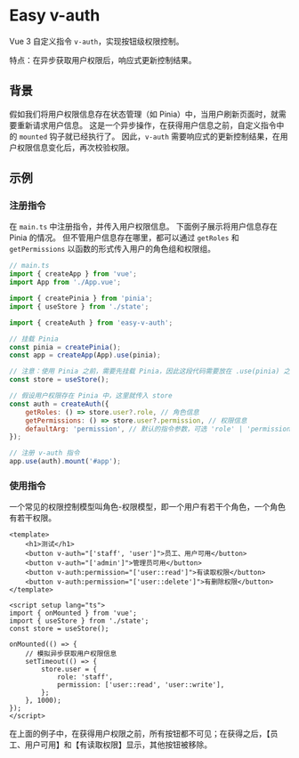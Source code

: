 # Easy v-auth

Vue 3 自定义指令 `v-auth`，实现按钮级权限控制。

特点：在异步获取用户权限后，响应式更新控制结果。

## 背景

假如我们将用户权限信息存在状态管理（如 Pinia）中，当用户刷新页面时，就需要重新请求用户信息。
这是一个异步操作，在获得用户信息之前，自定义指令中的 `mounted` 钩子就已经执行了。
因此，`v-auth` 需要响应式的更新控制结果，在用户权限信息变化后，再次校验权限。

## 示例

### 注册指令

在 `main.ts` 中注册指令，并传入用户权限信息。
下面例子展示将用户信息存在 Pinia 的情况。
但不管用户信息存在哪里，都可以通过 `getRoles` 和 `getPermissions` 以函数的形式传入用户的角色组和权限组。

```js
// main.ts
import { createApp } from 'vue';
import App from './App.vue';

import { createPinia } from 'pinia';
import { useStore } from './state';

import { createAuth } from 'easy-v-auth';

// 挂载 Pinia
const pinia = createPinia();
const app = createApp(App).use(pinia);

// 注意：使用 Pinia 之前，需要先挂载 Pinia，因此这段代码需要放在 .use(pinia) 之后
const store = useStore();

// 假设用户权限存在 Pinia 中，这里就传入 store
const auth = createAuth({
	getRoles: () => store.user?.role, // 角色信息
	getPermissions: () => store.user?.permission, // 权限信息
    defaultArg: 'permission', // 默认的指令参数，可选 'role' | 'permission'
});

// 注册 v-auth 指令
app.use(auth).mount('#app');
```

### 使用指令

一个常见的权限控制模型叫角色-权限模型，即一个用户有若干个角色，一个角色有若干权限。

```vue
<template>
	<h1>测试</h1>
	<button v-auth="['staff', 'user']">员工、用户可用</button>
	<button v-auth="['admin']">管理员可用</button>
	<button v-auth:permission="['user::read']">有读取权限</button>
	<button v-auth:permission="['user::delete']">有删除权限</button>
</template>

<script setup lang="ts">
import { onMounted } from 'vue';
import { useStore } from './state';
const store = useStore();

onMounted(() => {
    // 模拟异步获取用户权限信息
	setTimeout(() => {
		store.user = {
			role: 'staff',
			permission: ['user::read', 'user::write'],
		};
	}, 1000);
});
</script>
```

在上面的例子中，在获得用户权限之前，所有按钮都不可见；在获得之后，【员工、用户可用】和【有读取权限】显示，其他按钮被移除。